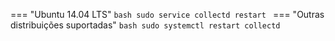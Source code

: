 === "Ubuntu 14.04 LTS"
    ```bash
    sudo service collectd restart
    ```
=== "Outras distribuições suportadas"
    ```bash
    sudo systemctl restart collectd
    ```